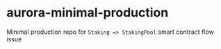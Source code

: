 # aurora-minimal-production
Minimal production repo for `Staking => StakingPool` smart contract flow issue
